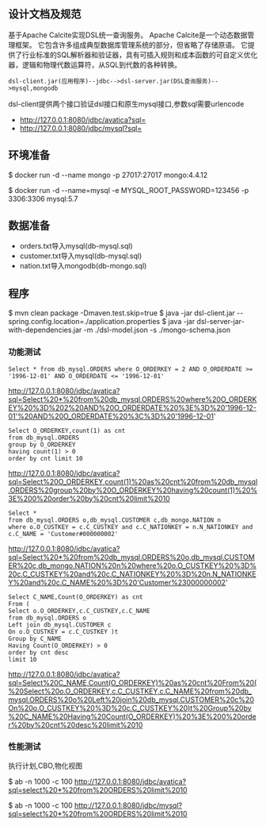 ## 设计文档及规范
基于Apache Calcite实现DSL统一查询服务。
Apache Calcite是一个动态数据管理框架。 它包含许多组成典型数据库管理系统的部分，但省略了存储原语。
它提供了行业标准的SQL解析器和验证器，具有可插入规则和成本函数的可自定义优化器，逻辑和物理代数运算符，从SQL到代数的各种转换。

```
dsl-client.jar(应用程序)--jdbc-->dsl-server.jar(DSL查询服务)-->mysql,mongodb
```

dsl-client提供两个接口验证dsl接口和原生mysql接口,参数sql需要urlencode
- http://127.0.0.1:8080/jdbc/avatica?sql=
- http://127.0.0.1:8080/jdbc/mysql?sql=

## 环境准备
$ docker run -d --name mongo -p 27017:27017 mongo:4.4.12

$ docker run -d --name=mysql -e MYSQL_ROOT_PASSWORD=123456 -p 3306:3306 mysql:5.7

## 数据准备
- orders.txt导入mysql(db-mysql.sql)
- customer.txt导入mysql(db-mysql.sql)
- nation.txt导入mongodb(db-mongo.sql)

## 程序
$ mvn clean package -Dmaven.test.skip=true
$ java -jar dsl-client.jar --spring.config.location=./application.properties
$ java -jar dsl-server-jar-with-dependencies.jar -m ./dsl-model.json -s ./mongo-schema.json

### 功能测试
```
Select * from db_mysql.ORDERS where O_ORDERKEY = 2 AND O_ORDERDATE >= '1996-12-01' AND O_ORDERDATE <= '1996-12-01'
```
http://127.0.0.1:8080/jdbc/avatica?sql=Select%20*%20from%20db_mysql.ORDERS%20where%20O_ORDERKEY%20%3D%202%20AND%20O_ORDERDATE%20%3E%3D%20'1996-12-01'%20AND%20O_ORDERDATE%20%3C%3D%20'1996-12-01'

```
Select O_ORDERKEY,count(1) as cnt 
from db_mysql.ORDERS 
group by O_ORDERKEY 
having count(1) > 0 
order by cnt limit 10
```
http://127.0.0.1:8080/jdbc/avatica?sql=Select%20O_ORDERKEY,count(1)%20as%20cnt%20from%20db_mysql.ORDERS%20group%20by%20O_ORDERKEY%20having%20count(1)%20%3E%200%20order%20by%20cnt%20limit%2010

```
Select * 
from db_mysql.ORDERS o,db_mysql.CUSTOMER c,db_mongo.NATION n 
where o.O_CUSTKEY = c.C_CUSTKEY and c.C_NATIONKEY = n.N_NATIONKEY and c.C_NAME = 'Customer#000000002'
```
http://127.0.0.1:8080/jdbc/avatica?sql=Select%20*%20from%20db_mysql.ORDERS%20o,db_mysql.CUSTOMER%20c,db_mongo.NATION%20n%20where%20o.O_CUSTKEY%20%3D%20c.C_CUSTKEY%20and%20c.C_NATIONKEY%20%3D%20n.N_NATIONKEY%20and%20c.C_NAME%20%3D%20'Customer%23000000002'

```
Select C_NAME,Count(O_ORDERKEY) as cnt 
From ( 
Select o.O_ORDERKEY,c.C_CUSTKEY,c.C_NAME 
from db_mysql.ORDERS o 
Left join db_mysql.CUSTOMER c 
On o.O_CUSTKEY = c.C_CUSTKEY )t 
Group by C_NAME 
Having Count(O_ORDERKEY) > 0 
order by cnt desc 
limit 10
```
http://127.0.0.1:8080/jdbc/avatica?sql=Select%20C_NAME,Count(O_ORDERKEY)%20as%20cnt%20From%20(%20Select%20o.O_ORDERKEY,c.C_CUSTKEY,c.C_NAME%20from%20db_mysql.ORDERS%20o%20Left%20join%20db_mysql.CUSTOMER%20c%20On%20o.O_CUSTKEY%20%3D%20c.C_CUSTKEY%20)t%20Group%20by%20C_NAME%20Having%20Count(O_ORDERKEY)%20%3E%200%20order%20by%20cnt%20desc%20limit%2010

### 性能测试
执行计划,CBO,物化视图

$ ab -n 1000 -c 100 http://127.0.0.1:8080/jdbc/avatica?sql=select%20*%20from%20ORDERS%20limit%2010

$ ab -n 1000 -c 100 http://127.0.0.1:8080/jdbc/mysql?sql=select%20*%20from%20ORDERS%20limit%2010